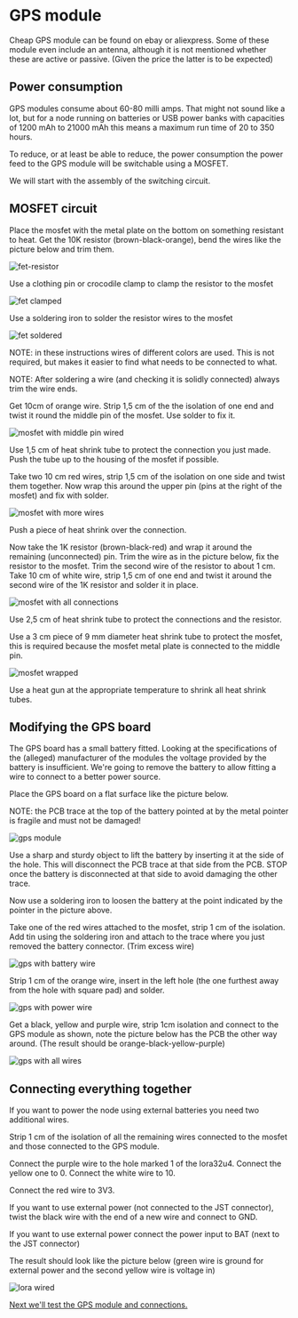 # GPS module

Cheap GPS module can be found on ebay or aliexpress. Some of these module even include an antenna, although it is not mentioned whether these are active or passive. (Given the price the latter is to be expected)

## Power consumption

GPS modules consume about 60-80 milli amps. That might not sound like a lot, but for a node running on batteries or USB power banks with capacities of 1200 mAh to 21000 mAh this means a maximum run time of 20 to 350 hours.

To reduce, or at least be able to reduce, the power consumption the power feed to the GPS module will be switchable using a MOSFET.

We will start with the assembly of the switching circuit.

## MOSFET circuit

Place the mosfet with the metal plate on the bottom on something resistant to heat. Get the 10K resistor (brown-black-orange), bend the wires like the picture below and trim them.

![fet-resistor](images/mosfet1.png)

Use a clothing pin or crocodile clamp to clamp the resistor to the mosfet

![fet clamped](images/fet-clamped.png)

Use a soldering iron to solder the resistor wires to the mosfet

![fet soldered](images/fet-soldered.png)

NOTE: in these instructions wires of different colors are used. This is not required, but makes it easier to find what needs to be connected to what.

NOTE: After soldering a wire (and checking it is solidly connected) always trim the wire ends.

Get 10cm of orange wire. Strip 1,5 cm of the the isolation of one end and twist it round the middle pin of the mosfet. Use solder to fix it.

![mosfet with middle pin wired](images/fet-1wire.png)

Use 1,5 cm of heat shrink tube to protect the connection you just made. Push the tube up to the housing of the mosfet if possible.

Take two 10 cm red wires, strip 1,5 cm of the isolation on one side and twist them together. Now wrap this around the upper pin (pins at the right of the mosfet) and fix with solder.

![mosfet with more wires](images/fet-2wires.png)

Push a piece of heat shrink over the connection.

Now take the 1K resistor (brown-black-red) and wrap it around the remaining (unconnected) pin. Trim the wire as in the picture below, fix the resistor to the mosfet. Trim the second wire of the resistor to about 1 cm. Take 10 cm of white wire, strip 1,5 cm of one end and twist it around the second wire of the 1K resistor and solder it in place.

![mosfet with all connections](images/fet-3wires.png)

Use 2,5 cm of heat shrink tube to protect the connections and the resistor.

Use a 3 cm piece of 9 mm diameter heat shrink tube to protect the mosfet, this is required because the mosfet metal plate is connected to the middle pin.

![mosfet wrapped](images/fet-wrapped.png)

Use a heat gun at the appropriate temperature to shrink all heat shrink tubes.

## Modifying the GPS board

The GPS board has a small battery fitted. Looking at the specifications of the (alleged) manufacturer of the modules the voltage provided by the battery is insufficient. We're going to remove the battery to allow fitting a wire to connect to a better power source.

Place the GPS board on a flat surface like the picture below.

NOTE: the PCB trace at the top of the battery pointed at by the metal pointer is fragile and must not be damaged!

![gps module](images/gps-pointer.png)

Use a sharp and sturdy object to lift the battery by inserting it at the side of the hole. This will disconnect the PCB trace at that side from the PCB. STOP once the battery is disconnected at that side to avoid damaging the other trace.

Now use a soldering iron to loosen the battery at the point indicated by the pointer in the picture above.

Take one of the red wires attached to the mosfet, strip 1 cm of the isolation. Add tin using the soldering iron and attach to the trace where you just removed the battery connector. (Trim excess wire)

![gps with battery wire](images/gps-with-wire.png)

Strip 1 cm of the orange wire, insert in the left hole (the one furthest away from the hole with square pad) and solder.

![gps with power wire](images/gps-with-power.png)

Get a black, yellow and purple wire, strip 1cm isolation and connect to the GPS module as shown, note the picture below has the PCB the other way around. (The result should be orange-black-yellow-purple)

![gps with all wires](images/gps-all-wires.png)

## Connecting everything together

If you want to power the node using external batteries you need two additional wires.

Strip 1 cm of the isolation of all the remaining wires connected to the mosfet and those connected to the GPS module.

Connect the purple wire to the hole marked 1 of the lora32u4. Connect the yellow one to 0. Connect the white wire to 10.

Connect the red wire to 3V3.

If you want to use external power (not connected to the JST connector), twist the black wire with the end of a new wire and connect to GND.

If you want to use external power connect the power input to BAT (next to the JST connector)

The result should look like the picture below (green wire is ground for external power and the second yellow wire is voltage in)

![lora wired](images/lora-wired.png)

[Next we'll test the GPS module and connections.](gps-node.md)